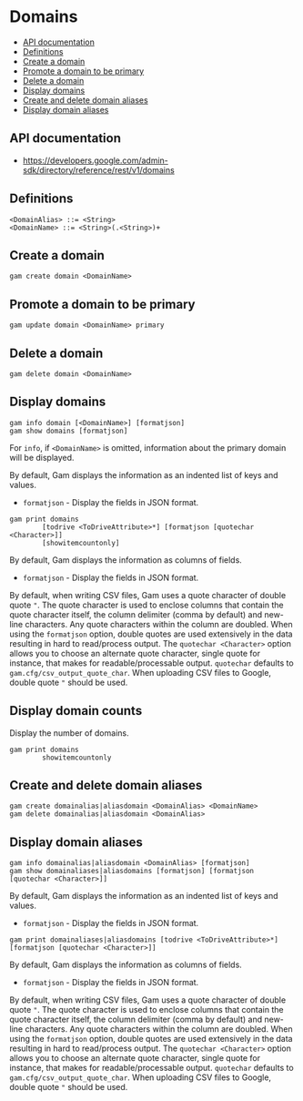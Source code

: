 # Domains
- [API documentation](#api-documentation)
- [Definitions](#definitions)
- [Create a domain](#create-a-domain)
- [Promote a domain to be primary](#promote-a-domain-to-be-primary)
- [Delete a domain](#delete-a-domain)
- [Display domains](#display-domains)
- [Create and delete domain aliases](#create-and-delete-domain-aliases)
- [Display domain aliases](#display-domain-aliases)

## API documentation
* https://developers.google.com/admin-sdk/directory/reference/rest/v1/domains

## Definitions
```
<DomainAlias> ::= <String>
<DomainName> ::= <String>(.<String>)+
```
## Create a domain
```
gam create domain <DomainName>
```
## Promote a domain to be primary
```
gam update domain <DomainName> primary
```
## Delete a domain
```
gam delete domain <DomainName>
```
## Display domains
```
gam info domain [<DomainName>] [formatjson]
gam show domains [formatjson]
```
For `info`, if `<DomainName>` is omitted, information about the primary domain will be displayed.

By default, Gam displays the information as an indented list of keys and values.
* `formatjson` - Display the fields in JSON format.
```
gam print domains
        [todrive <ToDriveAttribute>*] [formatjson [quotechar <Character>]]
        [showitemcountonly]
```
By default, Gam displays the information as columns of fields.
* `formatjson` - Display the fields in JSON format.

By default, when writing CSV files, Gam uses a quote character of double quote `"`. The quote character is used to enclose columns that contain
the quote character itself, the column delimiter (comma by default) and new-line characters. Any quote characters within the column are doubled.
When using the `formatjson` option, double quotes are used extensively in the data resulting in hard to read/process output.
The `quotechar <Character>` option allows you to choose an alternate quote character, single quote for instance, that makes for readable/processable output.
`quotechar` defaults to `gam.cfg/csv_output_quote_char`. When uploading CSV files to Google, double quote `"` should be used.

## Display domain counts
Display the number of domains.
```
gam print domains
        showitemcountonly
```
## Create and delete domain aliases
```
gam create domainalias|aliasdomain <DomainAlias> <DomainName>
gam delete domainalias|aliasdomain <DomainAlias>
```
## Display domain aliases
```
gam info domainalias|aliasdomain <DomainAlias> [formatjson]
gam show domainaliases|aliasdomains [formatjson] [formatjson [quotechar <Character>]]
```
By default, Gam displays the information as an indented list of keys and values.
* `formatjson` - Display the fields in JSON format.
```
gam print domainaliases|aliasdomains [todrive <ToDriveAttribute>*] [formatjson [quotechar <Character>]]
```
By default, Gam displays the information as columns of fields.
* `formatjson` - Display the fields in JSON format.

By default, when writing CSV files, Gam uses a quote character of double quote `"`. The quote character is used to enclose columns that contain
the quote character itself, the column delimiter (comma by default) and new-line characters. Any quote characters within the column are doubled.
When using the `formatjson` option, double quotes are used extensively in the data resulting in hard to read/process output.
The `quotechar <Character>` option allows you to choose an alternate quote character, single quote for instance, that makes for readable/processable output.
`quotechar` defaults to `gam.cfg/csv_output_quote_char`. When uploading CSV files to Google, double quote `"` should be used.

